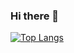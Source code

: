 ### Hi there 👋

[![Top Langs](https://github-readme-stats.vercel.app/api/top-langs/?username=gasbbr&layout=compact&theme=transparent&&show_icons=true&hide_border=true&locale=pt)](https://github.com/anuraghazra/github-readme-stats)
